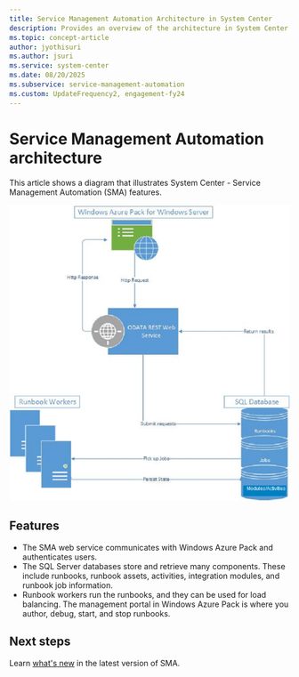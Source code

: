 ```yaml
---
title: Service Management Automation Architecture in System Center
description: Provides an overview of the architecture in System Center Service Management Automation (SMA).
ms.topic: concept-article
author: jyothisuri
ms.author: jsuri
ms.service: system-center
ms.date: 08/20/2025
ms.subservice: service-management-automation
ms.custom: UpdateFrequency2, engagement-fy24
---
```


# Service Management Automation architecture

This article shows a diagram that illustrates System Center - Service Management Automation (SMA) features.

![SMA architecture diagram.](./media/architecture-of-service-management-automation/smaarchitecture.png)

## Features

- The SMA web service communicates with Windows Azure Pack and authenticates users.
- The SQL Server databases store and retrieve many components. These include runbooks, runbook assets, activities, integration modules, and runbook job information.
- Runbook workers run the runbooks, and they can be used for load balancing.
  The management portal in Windows Azure Pack is where you author, debug, start, and stop runbooks.

## Next steps

Learn [what's new](./whats-new-in-sma.md) in the latest version of SMA.
